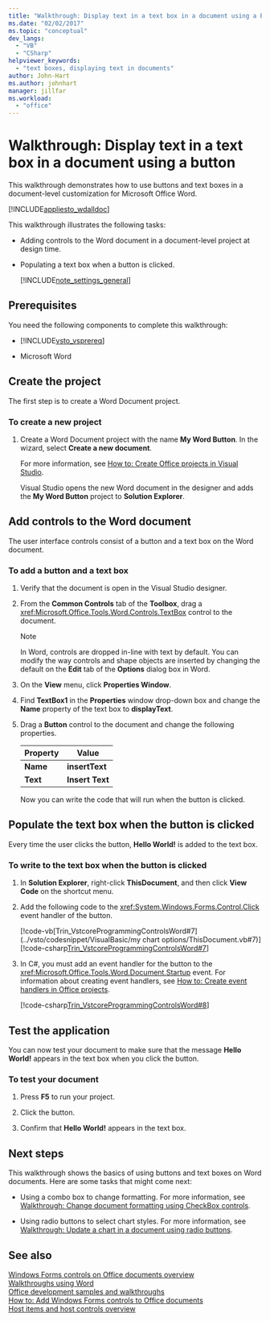 ```yaml
---
title: "Walkthrough: Display text in a text box in a document using a Button"
ms.date: "02/02/2017"
ms.topic: "conceptual"
dev_langs: 
  - "VB"
  - "CSharp"
helpviewer_keywords: 
  - "text boxes, displaying text in documents"
author: John-Hart
ms.author: johnhart
manager: jillfar
ms.workload: 
  - "office"
---
```

# Walkthrough: Display text in a text box in a document using a button
  This walkthrough demonstrates how to use buttons and text boxes in a document-level customization for Microsoft Office Word.  
  
 [!INCLUDE[appliesto_wdalldoc](../vsto/includes/appliesto-wdalldoc-md.md)]  
  
 This walkthrough illustrates the following tasks:  
  
- Adding controls to the Word document in a document-level project at design time.  
  
- Populating a text box when a button is clicked.  
  
  [!INCLUDE[note_settings_general](../sharepoint/includes/note-settings-general-md.md)]  
  
## Prerequisites  
 You need the following components to complete this walkthrough:  
  
-   [!INCLUDE[vsto_vsprereq](../vsto/includes/vsto-vsprereq-md.md)]  
  
-   Microsoft Word  
  
## Create the project  
 The first step is to create a Word Document project.  
  
### To create a new project  
  
1.  Create a Word Document project with the name **My Word Button**. In the wizard, select **Create a new document**.  
  
     For more information, see [How to: Create Office projects in Visual Studio](../vsto/how-to-create-office-projects-in-visual-studio.md).  
  
     Visual Studio opens the new Word document in the designer and adds the **My Word Button** project to **Solution Explorer**.  
  
## Add controls to the Word document  
 The user interface controls consist of a button and a text box on the Word document.  
  
### To add a button and a text box  
  
1. Verify that the document is open in the Visual Studio designer.  
  
2. From the **Common Controls** tab of the **Toolbox**, drag a <xref:Microsoft.Office.Tools.Word.Controls.TextBox> control to the document.  
  
   > [!NOTE]  
   >  In Word, controls are dropped in-line with text by default. You can modify the way controls and shape objects are inserted by changing the default on the **Edit** tab of the **Options** dialog box in Word.  
  
3. On the **View** menu, click **Properties Window**.  
  
4. Find **TextBox1** in the **Properties** window drop-down box and change the **Name** property of the text box to **displayText**.  
  
5. Drag a **Button** control to the document and change the following properties.  
  
   |Property|Value|  
   |--------------|-----------|  
   |**Name**|**insertText**|  
   |**Text**|**Insert Text**|  
  
   Now you can write the code that will run when the button is clicked.  
  
## Populate the text box when the button is clicked  
 Every time the user clicks the button, **Hello World!** is added to the text box.  
  
### To write to the text box when the button is clicked  
  
1.  In **Solution Explorer**, right-click **ThisDocument**, and then click **View Code** on the shortcut menu.  
  
2.  Add the following code to the <xref:System.Windows.Forms.Control.Click> event handler of the button.  
  
     [!code-vb[Trin_VstcoreProgrammingControlsWord#7](../vsto/codesnippet/VisualBasic/my chart options/ThisDocument.vb#7)]
     [!code-csharp[Trin_VstcoreProgrammingControlsWord#7](../vsto/codesnippet/CSharp/Trin_VstcoreProgrammingControlsWordCS/ThisDocument.cs#7)]  
  
3.  In C#, you must add an event handler for the button to the <xref:Microsoft.Office.Tools.Word.Document.Startup> event. For information about creating event handlers, see [How to: Create event handlers in Office projects](../vsto/how-to-create-event-handlers-in-office-projects.md).  
  
     [!code-csharp[Trin_VstcoreProgrammingControlsWord#8](../vsto/codesnippet/CSharp/Trin_VstcoreProgrammingControlsWordCS/ThisDocument.cs#8)]  
  
## Test the application  
 You can now test your document to make sure that the message **Hello World!** appears in the text box when you click the button.  
  
### To test your document  
  
1.  Press **F5** to run your project.  
  
2.  Click the button.  
  
3.  Confirm that **Hello World!** appears in the text box.  
  
## Next steps  
 This walkthrough shows the basics of using buttons and text boxes on Word documents. Here are some tasks that might come next:  
  
-   Using a combo box to change formatting. For more information, see [Walkthrough: Change document formatting using CheckBox controls](../vsto/walkthrough-changing-document-formatting-using-checkbox-controls.md).  
  
-   Using radio buttons to select chart styles. For more information, see [Walkthrough: Update a chart in a document using radio buttons](../vsto/walkthrough-updating-a-chart-in-a-document-using-radio-buttons.md).  
  
## See also  
 [Windows Forms controls on Office documents overview](../vsto/windows-forms-controls-on-office-documents-overview.md)   
 [Walkthroughs using Word](../vsto/walkthroughs-using-word.md)   
 [Office development samples and walkthroughs](../vsto/office-development-samples-and-walkthroughs.md)   
 [How to: Add Windows Forms controls to Office documents](../vsto/how-to-add-windows-forms-controls-to-office-documents.md)   
 [Host items and host controls overview](../vsto/host-items-and-host-controls-overview.md)  
